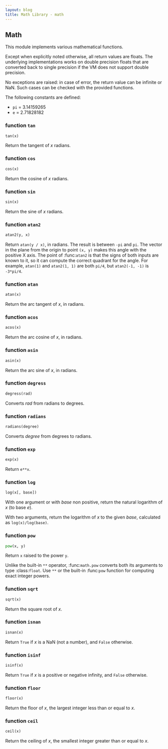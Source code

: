 ```yaml
---
layout: blog
title: Math Library - math
---
```

## Math

This module implements various mathematical functions.

Except when explicitly noted otherwise, all return values are floats. The underlying implementations works on double precision floats that are converted back to single precision if the VM does not support double precision.

No exceptions are raised: in case of error, the return value can be infinite or NaN. Such cases can be checked with the provided functions.

The following constants are defined:

* `pi` = 3.14159265
* `e`  = 2.71828182


### function `tan`
```python
tan(x)
```

Return the tangent of *x* radians.

### function `cos`
```python
cos(x)
```

Return the cosine of *x* radians.

### function `sin`
```python
sin(x)
```

Return the sine of *x* radians.

### function `atan2`
```python
atan2(y, x)
```

Return ``atan(y / x)``, in radians. The result is between ``-pi`` and ``pi``.
The vector in the plane from the origin to point ``(x, y)`` makes this angle
with the positive X axis. The point of :func:`atan2` is that the signs of both
inputs are known to it, so it can compute the correct quadrant for the angle.
For example, ``atan(1)`` and ``atan2(1, 1)`` are both ``pi/4``, but ``atan2(-1,
-1)`` is ``-3*pi/4``.

### function `atan`
```python
atan(x)
```

Return the arc tangent of *x*, in radians.

### function `acos`
```python
acos(x)
```

Return the arc cosine of *x*, in radians.

### function `asin`
```python
asin(x)
```

Return the arc sine of *x*, in radians.

### function `degress`
```python
degress(rad)
```

Converts *rad* from radians to degrees.

### function `radians`
```python
radians(degree)
```

Converts *degree* from degrees to radians.

### function `exp`
```python
exp(x)
```

Return ``e**x``.

### function `log`
```python
log(x[, base])
```

With one argument or with *base* non positive, return the natural logarithm of *x* (to base *e*).

With two arguments, return the logarithm of *x* to the given *base*,
calculated as ``log(x)/log(base)``.

### function `pow`
```python
pow(x, y)
```

Return ``x`` raised to the power ``y``.

Unlike the built-in ``**`` operator, :func:`math.pow` converts both
its arguments to type :class:`float`.  Use ``**`` or the built-in
:func:`pow` function for computing exact integer powers.

### function `sqrt`
```python
sqrt(x)
```

Return the square root of *x*.

### function `isnan`
```python
isnan(x)
```

Return ``True`` if *x* is a NaN (not a number), and ``False`` otherwise.

### function `isinf`
```python
isinf(x)
```

Return ``True`` if *x* is a positive or negative infinity, and
``False`` otherwise.

### function `floor`
```python
floor(x)
```

Return the floor of *x*, the largest integer less than or equal to *x*.

### function `ceil`
```python
ceil(x)
```

Return the ceiling of *x*, the smallest integer greater than or equal to *x*.
